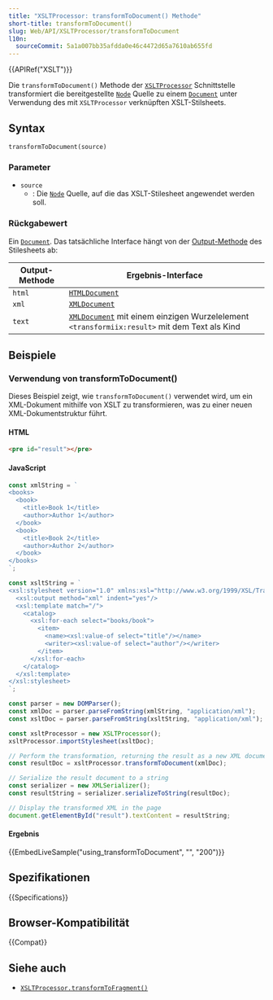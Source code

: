 ```yaml
---
title: "XSLTProcessor: transformToDocument() Methode"
short-title: transformToDocument()
slug: Web/API/XSLTProcessor/transformToDocument
l10n:
  sourceCommit: 5a1a007bb35afdda0e46c4472d65a7610ab655fd
---
```


{{APIRef("XSLT")}}

Die `transformToDocument()` Methode der [`XSLTProcessor`](/de/docs/Web/API/XSLTProcessor) Schnittstelle transformiert die bereitgestellte [`Node`](/de/docs/Web/API/Node) Quelle zu einem [`Document`](/de/docs/Web/API/Document) unter Verwendung des mit `XSLTProcessor` verknüpften XSLT-Stilsheets.

## Syntax

```js-nolint
transformToDocument(source)
```

### Parameter

- `source`
  - : Die [`Node`](/de/docs/Web/API/Node) Quelle, auf die das XSLT-Stilesheet angewendet werden soll.

### Rückgabewert

Ein [`Document`](/de/docs/Web/API/Document). Das tatsächliche Interface hängt von der [Output-Methode](https://www.w3.org/TR/1999/REC-xslt-19991116#output) des Stilesheets ab:

| Output-Methode | Ergebnis-Interface                                                                                       |
| -------------- | -------------------------------------------------------------------------------------------------------- |
| `html`         | [`HTMLDocument`](/de/docs/Web/API/HTMLDocument)                                                      |
| `xml`          | [`XMLDocument`](/de/docs/Web/API/XMLDocument)                                                        |
| `text`         | [`XMLDocument`](/de/docs/Web/API/XMLDocument) mit einem einzigen Wurzelelement `<transformiix:result>` mit dem Text als Kind |

## Beispiele

### Verwendung von transformToDocument()

Dieses Beispiel zeigt, wie `transformToDocument()` verwendet wird, um ein XML-Dokument mithilfe von XSLT zu transformieren, was zu einer neuen XML-Dokumentstruktur führt.

#### HTML

```html
<pre id="result"></pre>
```

#### JavaScript

```js
const xmlString = `
<books>
  <book>
    <title>Book 1</title>
    <author>Author 1</author>
  </book>
  <book>
    <title>Book 2</title>
    <author>Author 2</author>
  </book>
</books>
`;

const xsltString = `
<xsl:stylesheet version="1.0" xmlns:xsl="http://www.w3.org/1999/XSL/Transform">
  <xsl:output method="xml" indent="yes"/>
  <xsl:template match="/">
    <catalog>
      <xsl:for-each select="books/book">
        <item>
          <name><xsl:value-of select="title"/></name>
          <writer><xsl:value-of select="author"/></writer>
        </item>
      </xsl:for-each>
    </catalog>
  </xsl:template>
</xsl:stylesheet>
`;

const parser = new DOMParser();
const xmlDoc = parser.parseFromString(xmlString, "application/xml");
const xsltDoc = parser.parseFromString(xsltString, "application/xml");

const xsltProcessor = new XSLTProcessor();
xsltProcessor.importStylesheet(xsltDoc);

// Perform the transformation, returning the result as a new XML document
const resultDoc = xsltProcessor.transformToDocument(xmlDoc);

// Serialize the result document to a string
const serializer = new XMLSerializer();
const resultString = serializer.serializeToString(resultDoc);

// Display the transformed XML in the page
document.getElementById("result").textContent = resultString;
```

#### Ergebnis

{{EmbedLiveSample("using_transformToDocument", "", "200")}}

## Spezifikationen

{{Specifications}}

## Browser-Kompatibilität

{{Compat}}

## Siehe auch

- [`XSLTProcessor.transformToFragment()`](/de/docs/Web/API/XSLTProcessor/transformToFragment)
